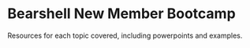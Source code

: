 # Bearshell New Member Bootcamp
Resources for each topic covered, including powerpoints and examples. 
